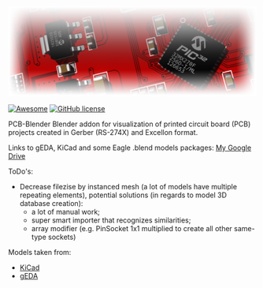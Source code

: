 [![AWESOME CHEATSHEETS LOGO](_design/Logo2.png)]()

[![Awesome](https://awesome.re/badge.svg)](https://awesome.re) [![GitHub license](https://img.shields.io/badge/license-MIT-blue.svg)](https://github.com/adammak23/FreePCB-Blender/blob/master/LICENSE)


PCB-Blender
Blender addon for visualization of printed circuit board (PCB) projects created in Gerber (RS-274X) and Excellon format.

Links to gEDA, KiCad and some Eagle .blend models packages:
[My Google Drive](https://drive.google.com/drive/folders/1vVREEy2yFZxJN8ogHBjQFaNlgMFhQrmn?usp=sharing)

ToDo's:
- Decrease filezise by instanced mesh (a lot of models have multiple repeating elements), potential solutions (in regards to model 3D database creation):
	- a lot of manual work;
	- super smart importer that recognizes similarities;
	- array modifier (e.g. PinSocket 1x1 multiplied to create all other same-type sockets)

Models taken from:
- [KiCad](https://github.com/kicad/packages3d-source)
- [gEDA](https://github.com/majenkotech/PCB-Blend)
